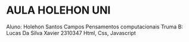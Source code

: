 # AULA HOLEHON UNI
Aluno: Holehon Santos Campos
Pensamentos computacionais Truma B: Lucas Da Silva Xavier 2310347
Html, Css, Javascript
